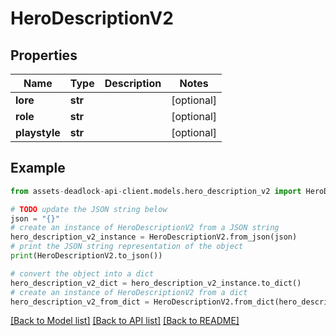 # HeroDescriptionV2


## Properties

Name | Type | Description | Notes
------------ | ------------- | ------------- | -------------
**lore** | **str** |  | [optional] 
**role** | **str** |  | [optional] 
**playstyle** | **str** |  | [optional] 

## Example

```python
from assets-deadlock-api-client.models.hero_description_v2 import HeroDescriptionV2

# TODO update the JSON string below
json = "{}"
# create an instance of HeroDescriptionV2 from a JSON string
hero_description_v2_instance = HeroDescriptionV2.from_json(json)
# print the JSON string representation of the object
print(HeroDescriptionV2.to_json())

# convert the object into a dict
hero_description_v2_dict = hero_description_v2_instance.to_dict()
# create an instance of HeroDescriptionV2 from a dict
hero_description_v2_from_dict = HeroDescriptionV2.from_dict(hero_description_v2_dict)
```
[[Back to Model list]](../README.md#documentation-for-models) [[Back to API list]](../README.md#documentation-for-api-endpoints) [[Back to README]](../README.md)



